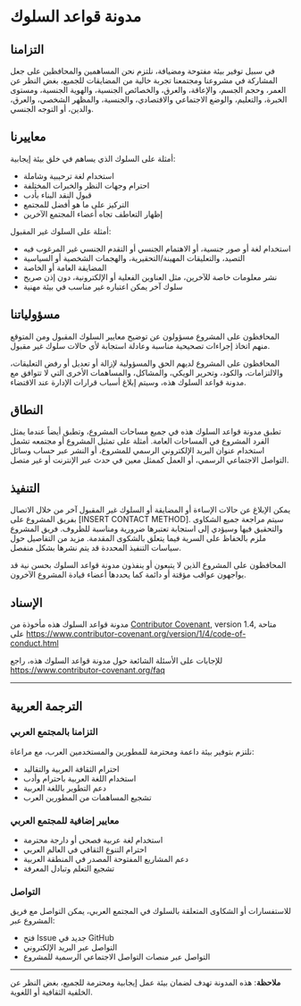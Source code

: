 # مدونة قواعد السلوك

## التزامنا

في سبيل توفير بيئة مفتوحة ومضيافة، نلتزم نحن المساهمين والمحافظين على جعل المشاركة في مشروعنا ومجتمعنا تجربة خالية من المضايقات للجميع، بغض النظر عن العمر، وحجم الجسم، والإعاقة، والعرق، والخصائص الجنسية، والهوية الجنسية، ومستوى الخبرة، والتعليم، والوضع الاجتماعي والاقتصادي، والجنسية، والمظهر الشخصي، والعرق، والدين، أو التوجه الجنسي.

## معاييرنا

أمثلة على السلوك الذي يساهم في خلق بيئة إيجابية:

* استخدام لغة ترحيبية وشاملة
* احترام وجهات النظر والخبرات المختلفة
* قبول النقد البناء بأدب
* التركيز على ما هو أفضل للمجتمع
* إظهار التعاطف تجاه أعضاء المجتمع الآخرين

أمثلة على السلوك غير المقبول:

* استخدام لغة أو صور جنسية، أو الاهتمام الجنسي أو التقدم الجنسي غير المرغوب فيه
* التصيد، والتعليقات المهينة/التحقيرية، والهجمات الشخصية أو السياسية
* المضايقة العامة أو الخاصة
* نشر معلومات خاصة للآخرين، مثل العناوين الفعلية أو الإلكترونية، دون إذن صريح
* سلوك آخر يمكن اعتباره غير مناسب في بيئة مهنية

## مسؤولياتنا

المحافظون على المشروع مسؤولون عن توضيح معايير السلوك المقبول ومن المتوقع منهم اتخاذ إجراءات تصحيحية مناسبة وعادلة استجابة لأي حالات سلوك غير مقبول.

المحافظون على المشروع لديهم الحق والمسؤولية لإزالة أو تعديل أو رفض التعليقات، والالتزامات، والكود، وتحرير الويكي، والمشاكل، والمساهمات الأخرى التي لا تتوافق مع مدونة قواعد السلوك هذه، وسيتم إبلاغ أسباب قرارات الإدارة عند الاقتضاء.

## النطاق

تطبق مدونة قواعد السلوك هذه في جميع مساحات المشروع، وتطبق أيضاً عندما يمثل الفرد المشروع في المساحات العامة. أمثلة على تمثيل المشروع أو مجتمعه تشمل استخدام عنوان البريد الإلكتروني الرسمي للمشروع، أو النشر عبر حساب وسائل التواصل الاجتماعي الرسمي، أو العمل كممثل معين في حدث عبر الإنترنت أو غير متصل.

## التنفيذ

يمكن الإبلاغ عن حالات الإساءة أو المضايقة أو السلوك غير المقبول آخر من خلال الاتصال بفريق المشروع على [INSERT CONTACT METHOD]. سيتم مراجعة جميع الشكاوى والتحقيق فيها وسيؤدي إلى استجابة تعتبرها ضرورية ومناسبة للظروف. فريق المشروع ملزم بالحفاظ على السرية فيما يتعلق بالشكوى المقدمة. مزيد من التفاصيل حول سياسات التنفيذ المحددة قد يتم نشرها بشكل منفصل.

المحافظون على المشروع الذين لا يتبعون أو ينفذون مدونة قواعد السلوك بحسن نية قد يواجهون عواقب مؤقتة أو دائمة كما يحددها أعضاء قيادة المشروع الآخرون.

## الإسناد

مدونة قواعد السلوك هذه مأخوذة من [Contributor Covenant][homepage], version 1.4,
متاحة على https://www.contributor-covenant.org/version/1/4/code-of-conduct.html

[homepage]: https://www.contributor-covenant.org

للإجابات على الأسئلة الشائعة حول مدونة قواعد السلوك هذه، راجع
https://www.contributor-covenant.org/faq

---

## الترجمة العربية

### التزامنا بالمجتمع العربي

نلتزم بتوفير بيئة داعمة ومحترمة للمطورين والمستخدمين العرب، مع مراعاة:

* احترام الثقافة العربية والتقاليد
* استخدام اللغة العربية باحترام وأدب
* دعم التطوير باللغة العربية
* تشجيع المساهمات من المطورين العرب

### معايير إضافية للمجتمع العربي

* استخدام لغة عربية فصحى أو دارجة محترمة
* احترام التنوع الثقافي في العالم العربي
* دعم المشاريع المفتوحة المصدر في المنطقة العربية
* تشجيع التعلم وتبادل المعرفة

### التواصل

للاستفسارات أو الشكاوى المتعلقة بالسلوك في المجتمع العربي، يمكن التواصل مع فريق المشروع عبر:

* فتح Issue جديد في GitHub
* التواصل عبر البريد الإلكتروني
* التواصل عبر منصات التواصل الاجتماعي الرسمية للمشروع

---

**ملاحظة**: هذه المدونة تهدف لضمان بيئة عمل إيجابية ومحترمة للجميع، بغض النظر عن الخلفية الثقافية أو اللغوية.